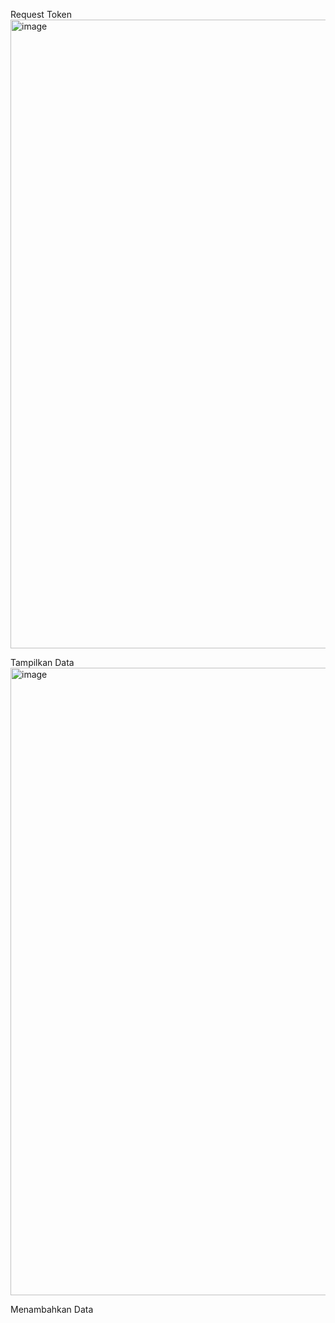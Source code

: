 Request Token
<img width="1919" height="1006" alt="image" src="https://github.com/user-attachments/assets/21188630-9729-4ea9-a691-018aaa9465dc" />

Tampilkan Data
<img width="1919" height="1004" alt="image" src="https://github.com/user-attachments/assets/85a6f935-e69b-47c7-bfb3-04e2099895d1" />

Menambahkan Data
